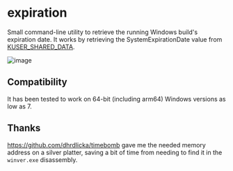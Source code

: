 # expiration
Small command-line utility to retrieve the running Windows build's expiration date. It works by retrieving the SystemExpirationDate value from [KUSER_SHARED_DATA](https://learn.microsoft.com/en-us/windows-hardware/drivers/ddi/ntddk/ns-ntddk-kuser_shared_data).

![image](https://github.com/dgurney/expiration/assets/12816807/c4a05e88-30b9-4f45-9e33-b8ea55ac9fb5)

## Compatibility 
It has been tested to work on 64-bit (including arm64) Windows versions as low as 7.

## Thanks
https://github.com/dhrdlicka/timebomb gave me the needed memory address on a silver platter, saving a bit of time from needing to find it in the `winver.exe` disassembly.

